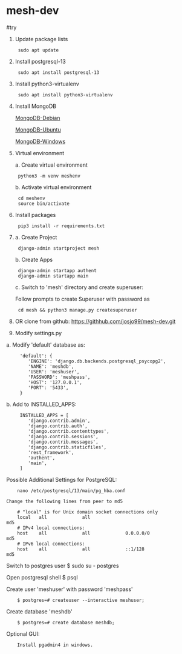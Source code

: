 # mesh-dev
#try

1. Update package lists

        sudo apt update

2. Install postgresql-13

        sudo apt install postgresql-13

3. Install python3-virtualenv
    
        sudo apt install python3-virtualenv

4. Install MongoDB
    
    [MongoDB-Debian](https://docs.mongodb.com/manual/tutorial/install-mongodb-on-debian/)
   
    [MongoDB-Ubuntu](https://docs.mongodb.com/manual/tutorial/install-mongodb-on-ubuntu/)
   
    [MongoDB-Windows](https://docs.mongodb.com/manual/tutorial/install-mongodb-on-windows/)

5. Virtual environment

    a. Create virtual environment
    
        python3 -m venv meshenv

    b. Activate virtual environment
        
        cd meshenv
        source bin/activate
        
6. Install packages

        pip3 install -r requirements.txt
        
7. a. Create Project
        
        django-admin startproject mesh

   b. Create Apps
        
        django-admin startapp authent
        django-admin startapp main

   c. Switch to 'mesh' directory and create superuser:
   
   Follow prompts to create Superuser <username> with password as 
   <password>
        
        cd mesh && python3 manage.py createsuperuser

8. OR clone from github: https://githhub.com/josjo99/mesh-dev.git
10. Modify settings.py

   a. Modify 'default' database as: 
         
         'default': {
            'ENGINE': 'django.db.backends.postgresql_psycopg2',
            'NAME': 'meshdb',
            'USER': 'meshuser',
            'PASSWORD': 'meshpass',
            'HOST': '127.0.0.1',
            'PORT': '5433',
         }

   b. Add to INSTALLED_APPS:
      
         INSTALLED_APPS = [
            'django.contrib.admin',
            'django.contrib.auth',
            'django.contrib.contenttypes',
            'django.contrib.sessions',
            'django.contrib.messages',
            'django.contrib.staticfiles',
            'rest_framework',
            'authent',
            'main',
         ]

Possible Additional Settings for PostgreSQL:
        
        nano /etc/postgresql/13/main/pg_hba.conf

    Change the following lines from peer to md5

        # "local" is for Unix domain socket connections only
        local   all             all                                     md5
        # IPv4 local connections:
        host    all             all             0.0.0.0/0               md5
        # IPv6 local connections:
        host    all             all             ::1/128                 md5
    
   Switch to postgres user
        $ sudo su - postgres
        
   Open postgresql shell
        $ psql

   Create user 'meshuser' with password 'meshpass'
        
        $ postgres=# createuser --interactive meshuser;

   Create database 'meshdb'
        
        $ postgres=# create database meshdb;

Optional GUI:

        Install pgadmin4 in windows.
